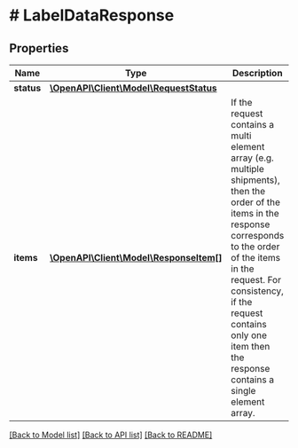 # # LabelDataResponse

## Properties

Name | Type | Description | Notes
------------ | ------------- | ------------- | -------------
**status** | [**\OpenAPI\Client\Model\RequestStatus**](RequestStatus.md) |  | [optional]
**items** | [**\OpenAPI\Client\Model\ResponseItem[]**](ResponseItem.md) | If the request contains a multi element array (e.g. multiple shipments), then the order of the items in the response corresponds to the order of the items in the request. For consistency, if the request contains only one item then the response contains a single element array. | [optional]

[[Back to Model list]](../../README.md#models) [[Back to API list]](../../README.md#endpoints) [[Back to README]](../../README.md)
